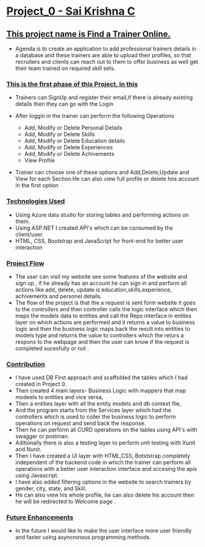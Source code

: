 # <u>Project_0 - Sai Krishna C</u>
## <u>This project name is Find a Trainer Online.</u>
- Agenda is to create an application to add professional trainers details in a database and these trainers are able to upload their profiles, so that recruiters and clients can reach out to them to offer business as well get their team trained on required skill sets.
### <u>This is the first phase of this Project, in this</u> 
- Trainers can SignUp and register their email,if there is already existing details then they can go with the Login
- After loggin in the trainer can perform the following Operations
    - Add, Modify or Delete Personal Details
    - Add, Modify or Delete Skills
    - Add, Modify or Delete Education details
    - Add, Modify or Delete Experiences
    - Add, Modify or Delete Achivements
    - View Profile
    
- Trainer can choose one of these options and Add,Delete,Update and View for each Section.He can also view full profile or delete hos account in the first option


### <u>Technologies Used</u>
- Using Azure data studio for storing tables and performing actions on them.
- Using ASP.NET I created API's which can be consumed by the client/user.
- HTML, CSS, Bootstrap and JavaScript for front-end for better user interaction


### <u>Project Flow</u>
- The user can visit my website see some features of the website and sign up , if he already has an account he can sign in and perform all actions like add, delete, update is education,skills,experience, achivements and personel details.
- The flow of the project is that the a request is sent form website it goes to the controllers and then controller calls the logic interface which then maps the 
   models data to entities and call the Repo interface in entites layer on which actions are performed and it returns a value to business logic and then the
   business logic maps back the result into entities to models type and returns the value to controllers which the returs a respons to the webpage 
   and then the user can know if the request is completed sucesfully or not .


### <u>Contribution</u>
- I have used DB First approach and scaffolded the tables which I had created in Project 0.
- Then created 4 main layers- Business Logic with mappers that map modeels to entities and vice versa,
- Then a entities layer with all the entity models and db context file,
- And the program starts from the Services layer which had the controllers which is used to coller the business logic to perform operations on request and send back the response.
- Then he can perform all CURD operations on the tables using API's with swagger or postman.
- Aditionally there is also a testing layer to perform unit testing with Xunit and Nunit.
- Then I have created a UI layer with HTML,CSS, Botststrap completely independent of the backend code in which the trainer can perform all operations with a better user interaction interface and sccesing the apis using Javascript.
- I have also added filtering options in the website to search trainers by gender, city, state, and Skill.
- He can also view his whole profile, he can also delete his account then he will be redirected to Welcome page . 

### <u>Future Enhancements </u>
- In the future I would like to make the user interface more user friendly and faster using asyncronous programming methods.
